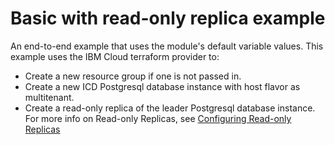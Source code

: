 # Basic with read-only replica example

An end-to-end example that uses the module's default variable values. This example uses the IBM Cloud terraform provider to:

- Create a new resource group if one is not passed in.
- Create a new ICD Postgresql database instance with host flavor as multitenant.
- Create a read-only replica of the leader Postgresql database instance. For more info on Read-only Replicas, see [Configuring Read-only Replicas](https://cloud.ibm.com/docs/databases-for-postgresql?topic=databases-for-postgresql-read-only-replicas)
